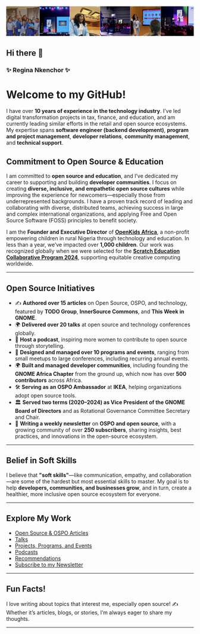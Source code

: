 ![GitHub Profile Cover](https://github.com/reginankenchor/reginankenchor/blob/main/Github%20Profile%20Cover%20.jpg)


## Hi there 👋

### **✨ Regina Nkenchor ✨**

# Welcome to my GitHub! 

I have over **10 years of experience in the technology industry**. I’ve led digital transformation projects in tax, finance, and education, and am currently leading similar efforts in the retail and open source ecosystems. My expertise spans **software engineer (backend development)**, **program and project management**, **developer relations**, **community management**, and **technical support**.

## Commitment to Open Source & Education

I am committed to **open source and education**, and I’ve dedicated my career to supporting and building **developer communities**. I focus on creating **diverse, inclusive, and empathetic open source cultures** while improving the experience for newcomers—especially those from underrepresented backgrounds. I have a proven track record of leading and collaborating with diverse, distributed teams, achieving success in large and complex international organizations, and applying Free and Open Source Software (FOSS) principles to benefit society. 

I am the **Founder and Executive Director** of **[OpenKids Africa](https://www.openkidsafrica.org/)**, a non-profit empowering children in rural Nigeria through technology and education. In less than a year, we’ve impacted over **1,000 children**. Our work was recognized globally when we were selected for the **[Scratch Education Collaborative Program 2024](https://sip.scratch.mit.edu/sec/)**, supporting equitable creative computing worldwide.

---

## Open Source Initiatives


- ✍️ **Authored over 15 articles** on Open Source, OSPO, and technology, featured by **TODO Group**, **InnerSource Commons**, and **This Week in GNOME**.
- 🌍 **Delivered over 20 talks** at open source and technology conferences globally.
- 🎤 **Host a podcast**, inspiring more women to contribute to open source through storytelling.
- 🎪 **Designed and managed over 10 programs and events**, ranging from small meetups to large conferences, including recurring annual events.
- 🌍 **Built and managed developer communities**, including founding the **GNOME Africa Chapter** from the ground up, which now has over **500 contributors** across Africa.
- 🛠️ **Serving as an OSPO Ambassador** at **IKEA**, helping organizations adopt open source tools.
- 🏛️ **Served two terms (2020–2024) as Vice President of the GNOME Board of Directors** and as Rotational Governance Committee Secretary and Chair.
- 📰 **Writing a weekly newsletter** on **OSPO and open source**, with a growing community of over **250 subscribers**, sharing insights, best practices, and innovations in the open-source ecosystem.


---

## Belief in Soft Skills

I believe that **"soft skills"**—like communication, empathy, and collaboration—are some of the hardest but most essential skills to master. My goal is to help **developers, communities, and businesses grow**, and in turn, create a healthier, more inclusive open source ecosystem for everyone.

---

## Explore My Work

- [Open Source & OSPO Articles](opensource_and_ospo_articles.md)  
- [Talks](talks.md)  
- [Projects, Programs, and Events](projects_and_programs.md)  
- [Podcasts](podcasts.md)
- [Recommendations](recommendations_from_linkedin.md)
- [Subscribe to my Newsletter](https://www.linkedin.com/build-relation/newsletter-follow?entityUrn=7220392539630030848)

---

## Fun Facts!  

I love writing about topics that interest me, especially open source! ✍️ Whether it’s articles, blogs, or stories, I’m always eager to share my thoughts.



---




<!--
**reginankenchor/reginankenchor** is a ✨ _special_ ✨ repository because its `README.md` (this file) appears on your GitHub profile.


